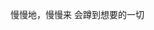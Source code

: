 <!--
 * @Description:
 * @author: kelly
 * @Date: 2023-09-04 16:36:44
 * @LastEditTime: 2023-09-04 21:01:16
-->

慢慢地，慢慢来
会蹲到想要的一切
